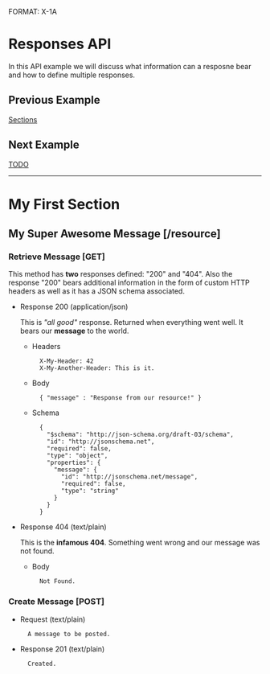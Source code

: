 FORMAT: X-1A

# Responses API
In this API example we will discuss what information can a resposne bear and how to define multiple responses.

## Previous Example
[Sections](https://github.com/apiaryio/api-blueprint/blob/master/examples/4.%20Sections.md)

## Next Example
[TODO]()

---

# My First Section

## My Super Awesome Message [/resource]

### Retrieve Message [GET]
This method has **two** responses defined: "200" and "404". Also the response "200" bears additional information in the form of custom HTTP headers as well as it has a JSON schema associated.

+ Response 200 (application/json)

  This is *"all good"* response. Returned when everything went well. It bears our **message** to the world.

    + Headers

            X-My-Header: 42
            X-My-Another-Header: This is it.

    + Body

            { "message" : "Response from our resource!" }

    + Schema

            {
              "$schema": "http://json-schema.org/draft-03/schema",
              "id": "http://jsonschema.net",
              "required": false,
              "type": "object",
              "properties": {
                "message": {
                  "id": "http://jsonschema.net/message",
                  "required": false,
                  "type": "string"
                }
              }
            }

+ Response 404 (text/plain)

  This is the **infamous 404**. Something went wrong and our message was not found.

    + Body

            Not Found.
        
### Create Message [POST]

+ Request (text/plain)

        A message to be posted.
        
+ Response 201 (text/plain)

        Created.
